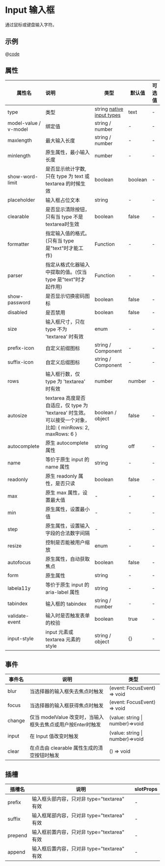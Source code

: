# Input 输入框

通过鼠标或键盘输入字符。

## 示例
<ContainerDemo>
<InputDemo/>
</ContainerDemo>

@[code](@examples/InputDemo.vue)

## 属性



| 属性名                | 说明                                                         | **类型**                                                     | 默认值  | 可选值 |
| --------------------- | :----------------------------------------------------------- | ------------------------------------------------------------ | ------- | ------ |
| type                  | 类型                                                         | string [native input types](https://developer.mozilla.org/en-US/docs/Web/HTML/Element/input#Form__types) | text    | -      |
| model-value / v-model | 绑定值                                                       | string / number                                              | -       | -      |
| maxlength             | 最大输入长度                                                 | string / number                                              | -       | -      |
| minlength             | 原生属性，最小输入长度                                       | number                                                       | -       | -      |
| show-word-limit       | 是否显示统计字数, 只在 type 为 text 或 textarea 的时候生效   | boolean                                                      | boolean | -      |
| placeholder           | 输入框占位文本                                               | string                                                       | -       | -      |
| clearable             | 是否显示清除按钮，只有当 type 不是 textarea时生效            | boolean                                                      | false   | -      |
| formatter             | 指定输入值的格式。(只有当 type 是"text"时才能工作)           | Function                                                     | -       | -      |
| parser                | 指定从格式化器输入中提取的值。(仅当 type 是"text"时才起作用) | Function                                                     | -       | -      |
| show-password         | 是否显示切换密码图标                                         | boolean                                                      | false   | -      |
| disabled              | 是否禁用                                                     | boolean                                                      | false   | -      |
| size                  | 输入框尺寸，只在 type 不为 'textarea' 时有效                 | enum                                                         | -       | -      |
| prefix-icon           | 自定义前缀图标                                               | string / Component                                           | -       | -      |
| suffix-icon           | 自定义后缀图标                                               | string / Component                                           | -       | -      |
| rows                  | 输入框行数，仅 type 为 'textarea' 时有效                     | number                                                       | number  | -      |
| autosize              | textarea 高度是否自适应，仅 type 为 'textarea' 时生效。 可以接受一个对象，比如: { minRows: 2, maxRows: 6 } | boolean / object                                             | false   | -      |
| autocomplete          | 原生 autocomplete 属性                                       | string                                                       | off     | -      |
| name                  | 等价于原生 input 的name 属性                                 | string                                                       | -       | -      |
| readonly              | 原生 readonly 属性，是否只读                                 | boolean                                                      | false   | -      |
| max                   | 原生 max 属性，设置最大值                                    | -                                                            | -       | -      |
| min                   | 原生属性，设置最小值                                         | -                                                            | -       | -      |
| step                  | 原生属性，设置输入字段的合法数字间隔                         | -                                                            | -       | -      |
| resize                | 控制是否能被用户缩放                                         | enum                                                         | -       | -      |
| autofocus             | 原生属性，自动获取焦点                                       | boolean                                                      | false   | -      |
| form                  | 原生属性                                                     | string                                                       | -       | -      |
| labela11y             | 等价于原生 input  的  aria-label 属性                        | string                                                       | -       | -      |
| tabindex              | 输入框的 tabindex                                            | string / number                                              | -       | -      |
| validate-event        | 输入时是否触发表单的校验                                     | boolean                                                      | true    | -      |
| input-style           | input 元素或 textarea 元素的 style                           | string / object                                              | {}      | -      |



## 事件

| **事件名** | **说明**                                                    | **类型**                        |
| ---------- | ----------------------------------------------------------- | ------------------------------- |
| blur       | 当选择器的输入框失去焦点时触发                              | (event: FocusEvent) => void     |
| focus      | 当选择器的输入框获得焦点时触发                              | (event: FocusEvent) => void     |
| change     | 仅当 modelValue 改变时，当输入框失去焦点或用户按Enter时触发 | (value: string \| number)=>void |
| input      | 在 Input 值改变时触发                                       | (value: string \| number)=>void |
| clear      | 在点击由 clearable 属性生成的清空按钮时触发                 | () => void                      |



## 插槽

| 插槽名  | 说明                                        | slotProps |
| ------- | ------------------------------------------- | --------- |
| prefix  | 输入框头部内容，只对非 type="textarea" 有效 | -         |
| suffix  | 输入框尾部内容，只对非 type="textarea" 有效 | -         |
| prepend | 输入框前置内容，只对非 type="textarea" 有效 | -         |
| append  | 输入框后置内容，只对非 type="textarea" 有效 | -         |

